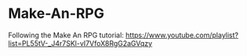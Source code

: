 # Make-An-RPG
Following the Make An RPG tutorial: https://www.youtube.com/playlist?list=PL55tV-_J4r7SKl-vI7VfoX8RgG2aGVqzy
